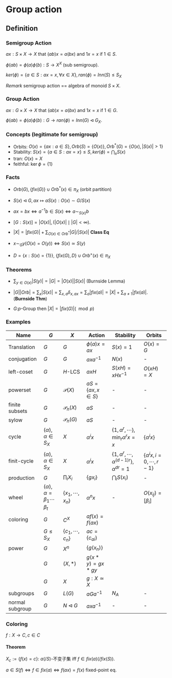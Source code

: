 # Group action

## Definition

### Semigroup Action

$ax:S\times X\to X$ that $(ab)x=a(bx)$ and $1x=x$ if $1\in S$.

$\phi(ab)=\phi(a)\phi(b):S\to X^X$ (sub semigroup).

$ker(\phi)=\{a\in S: ax=x,\forall x\in X\}, ran(\phi)=Inn(S)\leq S_X$

*Remark* semigroup action == algebra of monoid $S\times X$.

### Group Action

$ax:G\times X\to X$ that $(ab)x=a(bx)$ and $1x=x$ if $1\in G$.

$\phi(ab)=\phi(a)\phi(b):G\to  ran(\phi)=Inn(G)\triangleleft G_X$.



### Concepts (legitimate for semigroup)

* Orbits: $O(x)=\{ax: a\in S\},Orb(S)=\{O(x)\}, Orb^*(G)=\{O(x), |S(x)|>1\}$
* Stability: $S(x)=\{a\in S: ax=x\}\leq S, ker(\phi)=\bigcap_xS(x)$
* tran: $O(x)=X$
* feithful: $\ker\phi=\{1\}$

### Facts

* $Orb(G),\{fix(G)\}\cup Orb^*(x)\in\pi_X$ (orbit partition)

* $S(x)\triangleleft G, ax\mapsto aS(x):O(x)\sim G/S(x)$

* $ax=bx \iff a^{-1}b\in S(x) \iff a\sim_{S(x)} b$

* $[G:S(x)]=|O(x)|, (|O(x)| \mid |G|<\infty)$.

* $|X| = |fix(G)| + \sum_{O(x)\in Orb^*}|G|/|S(x)|$ **Class Eq**

* $x\sim_G y (O(x)=O(y)) \iff S(x)\simeq S(y)$

* $D=\{x:S(x)=\{1\}\}$, $\{fix(G), D\}\cup Orb^+(x)\in\pi_X$


### Theorems

* $\sum_{y\in O(x)}|S(y)|=|G|=|O(x)||S(x)|$ (Burnside Lemma)

* $|G||Orb|=\sum_x|S(x)|=\sum_{x,a}\delta_{x,ax}=\sum_a|fix(a)|=|X|+\sum_{a\neq 1}|fix(a)|$. (**Burnside Thm**)

* $G$:$p$-Group then $|X|=|fix(G)| (\mod p)$


### Examples

| Name            | $G$                                    | $X$                  | Action             | Stability                                    | Orbits                |
| --------------- | -------------------------------------- | -------------------- | ------------------ | -------------------------------------------- | --------------------- |
| Translation     | $G$                                    | $G$                  | $\phi(a)x=ax$      | $S(x)=1$                                     | $O(x)=G$              |
| conjugation     | $G$                                    | $G$                  | $axa^{-1}$         | $N(x)$                                       |           -            |
| left-coset      | $G$                                    | $H$-LCS              | $axH$              | $S(xH)=xHx^{-1}$                             | $O(xH)=X$             |
| powerset        | $G$                                    | $\mathscr{P}(X)$     | $aS=\{ax,x\in S\}$ |       -                                      |        -               |
| finite subsets  | $G$                                    | $\mathscr{P}_n(X)$   | $aS$               |                           -                   |                -       |
| sylow           | $G$                                    | $\mathscr{P}_n(G)$   | $aS$               |                                -              |                  -     |
| cycle           | $(\alpha),\alpha\in S_X$               | $X$                  | $\alpha^i x$       | $\{1,\alpha^r,\cdots\}, \min_r \alpha^r x=x$ |          $\{\alpha^i x\}$       |
| finit-cycle           | $(\alpha),\alpha\in S_X$               | $X$                  | $\alpha^i x$       | $\{1,\alpha^r,\cdots,\alpha^{(d-1)r}\}, \alpha^{dr}=1$ |          $\{\alpha^i x, i=0,\cdots,r-1\}$       |
| production      | $G$                                    | $\prod_iX_i$         | $\{gx_i\}$         | $\bigcap_iS(x_i)$                            |                -       |
| wheel           | $(\alpha),\alpha=\beta_1\cdots\beta_t$ | $\{x_1,\cdots,x_n\}$ | $\alpha^nx$        |     -                                         | $O(x_{ij})=[\beta_i]$ |
| coloring        | $G$                                    | $C^X$                | $af(x)=f(ax)$      |                                              |                       |
|                 | $G\leq S_X$                            | $\{c_1,\cdots,c_n\}$ | $ac=\{c_{ai}\}$    |                                              |                       |
| power           | $G$                                    | $X^n$                | $\{g(x_n)\}$       |                                              |                       |
|                 | $G$                                    | $(X,*)$              | $g(x*y)=gx*gy$     |                                              |                       |
|                 | $G$                                    | $X$                  | $g:X\simeq X$      |                                              |                       |
| subgroups       | $G$                                    | $L(G)$               | $aGa^{-1}$         | $N_A$                                        |             -          |
| normal subgroup | $G$                                    | $N\triangleleft G$   | $axa^{-1}$         |                                 -             |     -                  |



### Coloring

$f:X\to C,c\in C$

#### Theorem

$X_{c}:=\{f(x)=c\}$: $a(/S)$-不变子集 iff $f\in fix(a)(/fix(S))$.

$a\in S(f) \iff f\in fix(a) \iff f(ax)=f(x)$ fixed-point eq.

